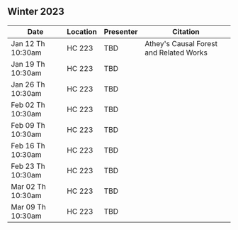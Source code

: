 ## Winter 2023

| Date              | Location |Presenter         | Citation                                  |
|-------------------|----------|------------------|-------------------------------------------|
| Jan 12 Th 10:30am | HC 223   | TBD              | Athey's Causal Forest and Related Works   |
| Jan 19 Th 10:30am | HC 223   | TBD              |    | 
| Jan 26 Th 10:30am | HC 223   | TBD              |    | 
| Feb 02 Th 10:30am | HC 223   | TBD              |    | 
| Feb 09 Th 10:30am | HC 223   | TBD              |    | 
| Feb 16 Th 10:30am | HC 223   | TBD              |    | 
| Feb 23 Th 10:30am | HC 223   | TBD              |    | 
| Mar 02 Th 10:30am | HC 223   | TBD              |    | 
| Mar 09 Th 10:30am | HC 223   | TBD              |    | 


